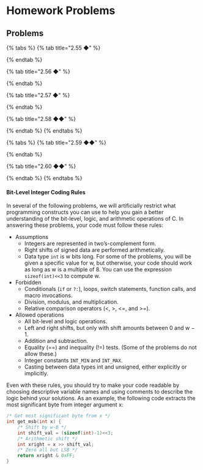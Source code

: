 # Homework Problems

## Problems

{% tabs %}
{% tab title="2.55 ◆" %}

{% endtab %}

{% tab title="2.56 ◆" %}

{% endtab %}

{% tab title="2.57 ◆" %}

{% endtab %}

{% tab title="2.58 ◆◆" %}

{% endtab %}
{% endtabs %}

{% tabs %}
{% tab title="2.59 ◆◆" %}

{% endtab %}

{% tab title="2.60 ◆◆" %}

{% endtab %}
{% endtabs %}

#### Bit-Level Integer Coding Rules

In several of the following problems, we will artificially restrict what programming constructs you can use to help you gain a better understanding of the bit-level, logic, and arithmetic operations of C. In answering these problems, your code must follow these rules:

* Assumptions
  * Integers are represented in two’s-complement form.
  * Right shifts of signed data are performed arithmetically.
  * Data type `int` is w bits long. For some of the problems, you will be given a specific value for w, but otherwise, your code should work as long as w is a multiple of 8. You can use the expression `sizeof(int)<<3` to compute w.
* Forbidden
  * Conditionals (`if` or `?:`), loops, switch statements, function calls, and macro invocations.&#x20;
  * Division, modulus, and multiplication.
  * Relative comparison operators (<, >, <=, and >=).
* Allowed operations
  * All bit-level and logic operations.
  * Left and right shifts, but only with shift amounts between 0 and w − 1.
  * Addition and subtraction.
  * Equality (==) and inequality (!=) tests. (Some of the problems do not allow these.)
  * Integer constants `INT_MIN` and `INT_MAX`.
  * Casting between data types int and unsigned, either explicitly or implicitly.

Even with these rules, you should try to make your code readable by choosing descriptive variable names and using comments to describe the logic behind your solutions. As an example, the following code extracts the most significant byte from integer argument x:

```c
/* Get most significant byte from x */
int get_msb(int x) {
    /* Shift by w-8 */
    int shift_val = (sizeof(int)-1)<<3;
    /* Arithmetic shift */
    int xright = x >> shift_val;
    /* Zero all but LSB */
    return xright & 0xFF;
}
```
